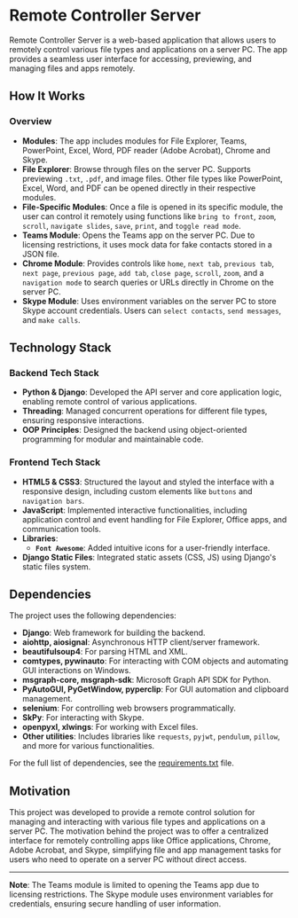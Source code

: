 # Remote Controller Server

Remote Controller Server is a web-based application that allows users to remotely control various file types and applications on a server PC. The app provides a seamless user interface for accessing, previewing, and managing files and apps remotely.

## How It Works

### Overview
- **Modules**: The app includes modules for File Explorer, Teams, PowerPoint, Excel, Word, PDF reader (Adobe Acrobat), Chrome and Skype.
- **File Explorer**: Browse through files on the server PC. Supports previewing `.txt`, `.pdf`, and image files. Other file types like PowerPoint, Excel, Word, and PDF can be opened directly in their respective modules.
- **File-Specific Modules**: Once a file is opened in its specific module, the user can control it remotely using functions like `bring to front`, `zoom`, `scroll`, `navigate slides`, `save`, `print`, and `toggle read mode`.
- **Teams Module**: Opens the Teams app on the server PC. Due to licensing restrictions, it uses mock data for fake contacts stored in a JSON file.
- **Chrome Module**: Provides controls like `home`, `next tab`, `previous tab`, `next page`, `previous page`, `add tab`, `close page`, `scroll`, `zoom`, and a `navigation mode` to search queries or URLs directly in Chrome on the server PC.
- **Skype Module**: Uses environment variables on the server PC to store Skype account credentials. Users can `select contacts`, `send messages`, and `make calls`.
  
## Technology Stack

### Backend Tech Stack

- **Python & Django**: Developed the API server and core application logic, enabling remote control of various applications.
- **Threading**: Managed concurrent operations for different file types, ensuring responsive interactions.
- **OOP Principles**: Designed the backend using object-oriented programming for modular and maintainable code.

### Frontend Tech Stack

- **HTML5 & CSS3**: Structured the layout and styled the interface with a responsive design, including custom elements like `buttons` and `navigation bars`.
- **JavaScript**: Implemented interactive functionalities, including application control and event handling for File Explorer, Office apps, and communication tools.
- **Libraries**:
  - **`Font Awesome`**: Added intuitive icons for a user-friendly interface.
- **Django Static Files**: Integrated static assets (CSS, JS) using Django's static files system.


## Dependencies

The project uses the following dependencies:

- **Django**: Web framework for building the backend.
- **aiohttp, aiosignal**: Asynchronous HTTP client/server framework.
- **beautifulsoup4**: For parsing HTML and XML.
- **comtypes, pywinauto**: For interacting with COM objects and automating GUI interactions on Windows.
- **msgraph-core, msgraph-sdk**: Microsoft Graph API SDK for Python.
- **PyAutoGUI, PyGetWindow, pyperclip**: For GUI automation and clipboard management.
- **selenium**: For controlling web browsers programmatically.
- **SkPy**: For interacting with Skype.
- **openpyxl, xlwings**: For working with Excel files.
- **Other utilities**: Includes libraries like `requests`, `pyjwt`, `pendulum`, `pillow`, and more for various functionalities.

For the full list of dependencies, see the [requirements.txt](./requirements.txt) file.

## Motivation

This project was developed to provide a remote control solution for managing and interacting with various file types and applications on a server PC. The motivation behind the project was to offer a centralized interface for remotely controlling apps like Office applications, Chrome, Adobe Acrobat, and Skype, simplifying file and app management tasks for users who need to operate on a server PC without direct access.

---

**Note**: The Teams module is limited to opening the Teams app due to licensing restrictions. The Skype module uses environment variables for credentials, ensuring secure handling of user information.
